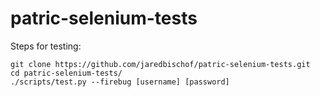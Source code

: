 # patric-selenium-tests

Steps for testing:

    git clone https://github.com/jaredbischof/patric-selenium-tests.git
    cd patric-selenium-tests/
    ./scripts/test.py --firebug [username] [password]
